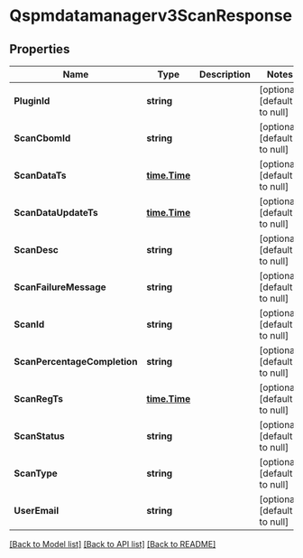 # Qspmdatamanagerv3ScanResponse

## Properties
Name | Type | Description | Notes
------------ | ------------- | ------------- | -------------
**PluginId** | **string** |  | [optional] [default to null]
**ScanCbomId** | **string** |  | [optional] [default to null]
**ScanDataTs** | [**time.Time**](time.Time.md) |  | [optional] [default to null]
**ScanDataUpdateTs** | [**time.Time**](time.Time.md) |  | [optional] [default to null]
**ScanDesc** | **string** |  | [optional] [default to null]
**ScanFailureMessage** | **string** |  | [optional] [default to null]
**ScanId** | **string** |  | [optional] [default to null]
**ScanPercentageCompletion** | **string** |  | [optional] [default to null]
**ScanRegTs** | [**time.Time**](time.Time.md) |  | [optional] [default to null]
**ScanStatus** | **string** |  | [optional] [default to null]
**ScanType** | **string** |  | [optional] [default to null]
**UserEmail** | **string** |  | [optional] [default to null]

[[Back to Model list]](../README.md#documentation-for-models) [[Back to API list]](../README.md#documentation-for-api-endpoints) [[Back to README]](../README.md)

